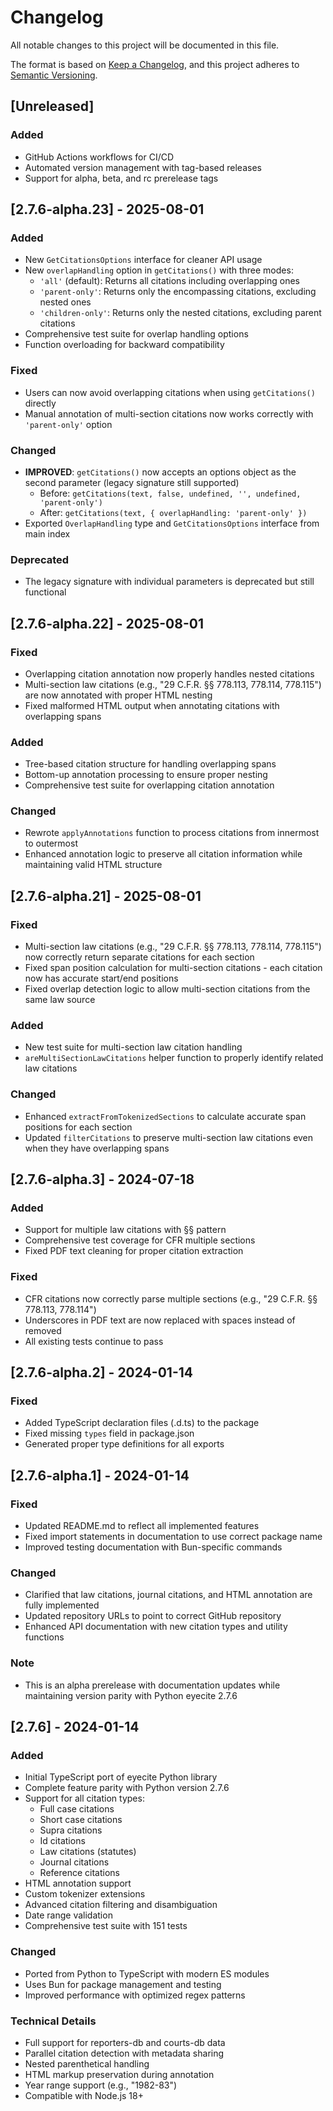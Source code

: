 # Changelog

All notable changes to this project will be documented in this file.

The format is based on [Keep a Changelog](https://keepachangelog.com/en/1.0.0/),
and this project adheres to [Semantic Versioning](https://semver.org/spec/v2.0.0.html).

## [Unreleased]

### Added
- GitHub Actions workflows for CI/CD
- Automated version management with tag-based releases
- Support for alpha, beta, and rc prerelease tags

## [2.7.6-alpha.23] - 2025-08-01

### Added
- New `GetCitationsOptions` interface for cleaner API usage
- New `overlapHandling` option in `getCitations()` with three modes:
  - `'all'` (default): Returns all citations including overlapping ones
  - `'parent-only'`: Returns only the encompassing citations, excluding nested ones
  - `'children-only'`: Returns only the nested citations, excluding parent citations
- Comprehensive test suite for overlap handling options
- Function overloading for backward compatibility

### Fixed
- Users can now avoid overlapping citations when using `getCitations()` directly
- Manual annotation of multi-section citations now works correctly with `'parent-only'` option

### Changed
- **IMPROVED**: `getCitations()` now accepts an options object as the second parameter (legacy signature still supported)
  - Before: `getCitations(text, false, undefined, '', undefined, 'parent-only')`
  - After: `getCitations(text, { overlapHandling: 'parent-only' })`
- Exported `OverlapHandling` type and `GetCitationsOptions` interface from main index

### Deprecated
- The legacy signature with individual parameters is deprecated but still functional

## [2.7.6-alpha.22] - 2025-08-01

### Fixed
- Overlapping citation annotation now properly handles nested citations
- Multi-section law citations (e.g., "29 C.F.R. §§ 778.113, 778.114, 778.115") are now annotated with proper HTML nesting
- Fixed malformed HTML output when annotating citations with overlapping spans

### Added
- Tree-based citation structure for handling overlapping spans
- Bottom-up annotation processing to ensure proper nesting
- Comprehensive test suite for overlapping citation annotation

### Changed
- Rewrote `applyAnnotations` function to process citations from innermost to outermost
- Enhanced annotation logic to preserve all citation information while maintaining valid HTML structure

## [2.7.6-alpha.21] - 2025-08-01

### Fixed
- Multi-section law citations (e.g., "29 C.F.R. §§ 778.113, 778.114, 778.115") now correctly return separate citations for each section
- Fixed span position calculation for multi-section citations - each citation now has accurate start/end positions
- Fixed overlap detection logic to allow multi-section citations from the same law source

### Added
- New test suite for multi-section law citation handling
- `areMultiSectionLawCitations` helper function to properly identify related law citations

### Changed
- Enhanced `extractFromTokenizedSections` to calculate accurate span positions for each section
- Updated `filterCitations` to preserve multi-section law citations even when they have overlapping spans

## [2.7.6-alpha.3] - 2024-07-18

### Added
- Support for multiple law citations with §§ pattern
- Comprehensive test coverage for CFR multiple sections
- Fixed PDF text cleaning for proper citation extraction

### Fixed
- CFR citations now correctly parse multiple sections (e.g., "29 C.F.R. §§ 778.113, 778.114")
- Underscores in PDF text are now replaced with spaces instead of removed
- All existing tests continue to pass

## [2.7.6-alpha.2] - 2024-01-14

### Fixed
- Added TypeScript declaration files (.d.ts) to the package
- Fixed missing `types` field in package.json
- Generated proper type definitions for all exports

## [2.7.6-alpha.1] - 2024-01-14

### Fixed
- Updated README.md to reflect all implemented features
- Fixed import statements in documentation to use correct package name
- Improved testing documentation with Bun-specific commands

### Changed
- Clarified that law citations, journal citations, and HTML annotation are fully implemented
- Updated repository URLs to point to correct GitHub repository
- Enhanced API documentation with new citation types and utility functions

### Note
- This is an alpha prerelease with documentation updates while maintaining version parity with Python eyecite 2.7.6

## [2.7.6] - 2024-01-14

### Added
- Initial TypeScript port of eyecite Python library
- Complete feature parity with Python version 2.7.6
- Support for all citation types:
  - Full case citations
  - Short case citations
  - Supra citations
  - Id citations
  - Law citations (statutes)
  - Journal citations
  - Reference citations
- HTML annotation support
- Custom tokenizer extensions
- Advanced citation filtering and disambiguation
- Date range validation
- Comprehensive test suite with 151 tests

### Changed
- Ported from Python to TypeScript with modern ES modules
- Uses Bun for package management and testing
- Improved performance with optimized regex patterns

### Technical Details
- Full support for reporters-db and courts-db data
- Parallel citation detection with metadata sharing
- Nested parenthetical handling
- HTML markup preservation during annotation
- Year range support (e.g., "1982-83")
- Compatible with Node.js 18+